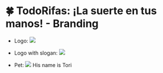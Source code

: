 # 🍀 TodoRifas: ¡La suerte en tus manos! - Branding

- Logo: ![](https://res.cloudinary.com/djmqgrcci/image/upload/v1730860041/w7zdfplbs6huyq6rtmiy.png)

- Logo with slogan: ![](https://res.cloudinary.com/djmqgrcci/image/upload/v1730860287/zs6mz48zncbzieyw5wdw.png)

- Pet: ![](https://res.cloudinary.com/djmqgrcci/image/upload/v1730860182/hcel7iei6q1t9bjxpsy4.png)
  His name is Tori